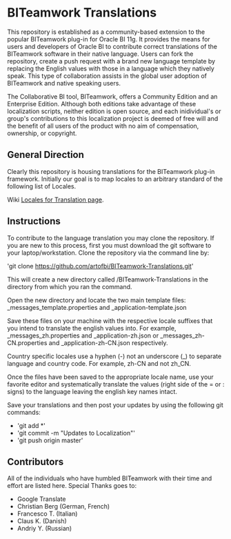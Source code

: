 BITeamwork Translations
=======================

This repository is established as a community-based extension to the popular BITeamwork plug-in for Oracle BI 11g.  It provides the means for users and developers of Oracle BI to contribute correct translations of the BITeamwork software in their native language.  Users can fork the repository, create a push request with a brand new language template by replacing the English values with those in a language which they natively speak. This type of collaboration assists in the global user adoption of BITeamwork and native speaking users.

The Collaborative BI tool, BITeamwork, offers a Community Edition and an Enterprise Edition. Although both editions take advantage of these localization scripts, neither edition is open source, and each inidividual's or group's contributions to this localization project is deemed of free will and the benefit of all users of the product with no aim of compensation, ownership, or copyright.


General Direction
-----------------
Clearly this repository is housing translations for the BITeamwork plug-in framework. Initially our goal is to map locales to an arbitrary standard of the following list of Locales.

Wiki [Locales for Translation page](https://github.com/artofbi/BITeamwork-Translations/wiki/Locales-for-Translation).


Instructions
------------
To contribute to the language translation you may clone the repository.  If you are new to this process, first you must download the git software to your laptop/workstation.  Clone the repository via the command line by:

'git clone https://github.com/artofbi/BITeamwork-Translations.git'

This will create a new directory called /BITeamwork-Translations in the directory from which you ran the command.

Open the new directory and locate the two main template files: _messages_template.properties and _application-template.json

Save these files on your machine with the respective locale suffixes that you intend to translate the english values into.  For example, _messages_zh.properties and _application-zh.json or _messages_zh-CN.properties and _application-zh-CN.json respectively.

Country specific locales use a hyphen (-) not an underscore (_) to separate language and country code. For example, zh-CN and not zh_CN.

Once the files have been saved to the appropriate locale name, use your favorite editor and systematically translate the values (right side of the = or : signs) to the language leaving the english key names intact.

Save your translations and then post your updates by using the following git commands:
* 'git add *'
* 'git commit -m "Updates to Localization"'
* 'git push origin master'


Contributors
------------
All of the individuals who have humbled BITeamwork with their time and effort are listed here.  Special Thanks goes to:

* Google Translate
* Christian Berg (German, French)
* Francesco T. (Italian)
* Claus K. (Danish)
* Andriy Y. (Russian)
